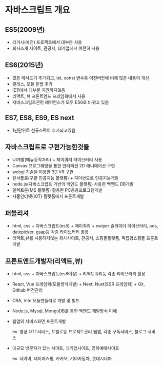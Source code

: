 # 자바스크립트 개요

## ES5(2009년)

- 레거시(예전) 프로젝트에서 대부분 사용
- 회사소개 사이트, 관공서, 대기업에서 여전히 사용

## ES6(2015년)

- 많은 메서드가 추가되고, let, const 변수등 이전버전에 비해 많은 내용이 개선
- 클래스, 모듈 문법 추가
- IE11에서 대부분 지원하지않음
- 리액트, 뷰 프론트엔드 프레임웍에서 사용
- 자바스크립트관련 레퍼런스가 모두 ES6로 바뀌고 있음

## ES7, ES8, ES9, ES next

- 1년단위로 신규스펙이 추가되고있음

## 자바스크립트로 구현가능한것들

- UI개발(메뉴동작처리) + 제이쿼리 라이브러리 사용
- Canvas 프로그래밍을 통한 인터렉션 2D 애니메이션 구현
- webgl 기술을 이용한 3D VR 구현
- 텐서플로(구글 인공지능 플랫폼) + 파이썬으로 인공지능개발
- node.js(자바스크립트 기반의 백엔드 플랫폼) 사용한 백엔드 DB개발
- 일렉트론(MS 플랫폼) 활용한 PC응용프로그램개발
- 사물인터넷(IOT) 플랫폼에서 프론트개발

## 퍼블리셔

- html, css + 자바스크립트(es5) + 제이쿼리 + swiper 슬라이더 라이브러리, aos, datepicker, gsap등 각종 라이브러리 활용
- 리액트,뷰를 사용하지않는 회사사이트, 관공서, 쇼핑몰플랫폼, 독립형쇼핑몰 프론트개발

## 프론트엔드개발자(리액트,뷰)

- html, css + 자바스크립트(es6이상)  + 리액트쿼리등 각종 라이브러리 활용
- React, Vue 프레임웍(모듈방식개발) + Next, Nuxt(SSR 프레임웍) + Git, Github 버전관리
- CRA, Vite 모듈번들러로 개발 및 빌드
- Node.js, Mysql, MongoDB를 통한 백엔드 개발방식 이해
- 웹앱의 서비스화면 프론트개발
  
  ex. 영상 OTT서비스, 트렐로등 프로젝트관리 웹앱, 각종 구독서비스, 블로그 서비스
- 대규모 방문자가 있는 사이트, 대기업사이트, 영화예매사이트
  
  ex. 네이버, 네이버쇼핑, 카카오, 기아자동차, 롯데시네마
  
  
  


